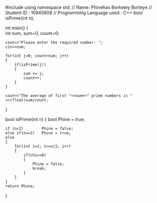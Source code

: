 #include<iostream> 
using namespace std; 
  // Name: Phinehas Borketey Borteye
  // Student ID : 10945608
  // Programming Language used : C++
bool isPrime(int n); 
  
int main() 
{	 
	int num, sum=0, count=0; 
		 
   	cout<<"Please enter the required number: "; 
   	cin>>num; 
   	 
	for(int j=0; count<num; j++) 
	{ 
		if(isPrime(j))  
		{ 
			sum += j; 
			count++;	 
		} 
	} 
	 
	cout<<"The average of first "<<num<<" prime numbers is "<<(float)sum/count; 
} 
  
bool isPrime(int n) 
{ 
	bool Phine = true; 
	 
	if (n<2)		Phine = false; 
	else if(n==2)	Phine = true; 
	else 
	{ 
		for(int i=2; i<=n/2; i++) 
		{ 
			if(n%i==0) 
			{ 
				Phine = false; 
				break; 
			} 
		} 
	}	 
	return Phine;	 
} 
